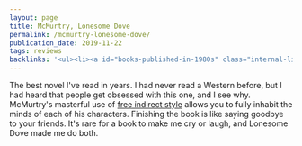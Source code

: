 ```yaml
---
layout: page
title: McMurtry, Lonesome Dove
permalink: /mcmurtry-lonesome-dove/
publication_date: 2019-11-22
tags: reviews
backlinks: '<ul><li><a id="books-published-in-1980s" class="internal-link" href="/books-published-in-1980s/">Published in 1980s</a></li><li><a id="books-read-in-2019" class="internal-link" href="/books-read-in-2019/">Read in 2019</a></li><li><a id="books-tag-fiction" class="internal-link" href="/books-tag-fiction/">Fiction</a></li><li><a id="books-tag-literature" class="internal-link" href="/books-tag-literature/">Literature</a></li><li><a id="books-tag-westerns" class="internal-link" href="/books-tag-westerns/">Westerns</a></li><li><a id="reviews" class="internal-link" href="/reviews/">Reviews</a></li><li><a id="site-history" class="internal-link" href="/site-history/">Site history</a></li><li><a id="steinbeck-grapes-of-wrath" class="internal-link" href="/steinbeck-grapes-of-wrath/">The Grapes of Wrath</a></li></ul>'
---
```


The best novel I've read in years. I had never read a Western before, but I had heard that people get obsessed with this one, and I see why. McMurtry's masterful use of [free indirect style](https://en.wikipedia.org/wiki/Free_indirect_speech) allows you to fully inhabit the minds of each of his characters. Finishing the book is like saying goodbye to your friends. It's rare for a book to make me cry or laugh, and Lonesome Dove made me do both.
